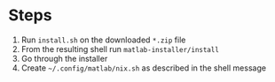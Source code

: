 # Steps
1. Run `install.sh` on the downloaded `*.zip` file
2. From the resulting shell run `matlab-installer/install`
3. Go through the installer
4. Create `~/.config/matlab/nix.sh` as described in the shell message
